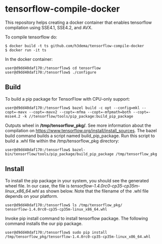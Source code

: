 # tensorflow-compile-docker
This repository helps creating a docker container that enables tensorflow compilation using SSE4.1, SSE4.2, and AVX.

To compile tensorflow do:

```
$ docker build -t ts github.com/h3dema/tensorflow-compile-docker
$ docker run -it ts
```

In the docker container:
```
user@d9dd40daf170:/tensorflow$ cd tensorflow
user@d9dd40daf170:/tensorflow$ ./configure
```

## Build ##

To build a pip package for TensorFlow with CPU-only support:
```
user@d9dd40daf170:/tensorflow$ bazel build -c opt --config=mkl --copt=-mavx --copt=-mavx2 --copt=-mfma --copt=-mfpmath=both --copt=-msse4.2 -k //tensorflow/tools/pip_package:build_pip_package
```
Outputs wheel in **/tmp/tensorflow_pkg/**.
See more information about the compilation on https://www.tensorflow.org/install/install_sources.
The bazel build command builds a script named build_pip_package.
Run this script to build a .whl file within the /tmp/tensorflow_pkg directory:
```
user@d9dd40daf170:/tensorflow$ bazel-bin/tensorflow/tools/pip_package/build_pip_package /tmp/tensorflow_pkg
```

## Install ##


To install the pip package in your system, you should see the generated wheel file. In our case, the file is *tensorflow-1.4.0rc0-cp35-cp35m-linux_x86_64.whl* as shown below. Note that the filename of the .whl file depends on your platform.

```
user@d9dd40daf170:/tensorflow$ ls /tmp/tensorflow_pkg/
tensorflow-1.4.0rc0-cp35-cp35m-linux_x86_64.whl
```

Invoke pip install command to install tensorflow package.
The following command installs the our pip package.
```
user@d9dd40daf170:/tensorflow$ sudo pip install /tmp/tensorflow_pkg/tensorflow-1.4.0rc0-cp35-cp35m-linux_x86_64.whl
```
